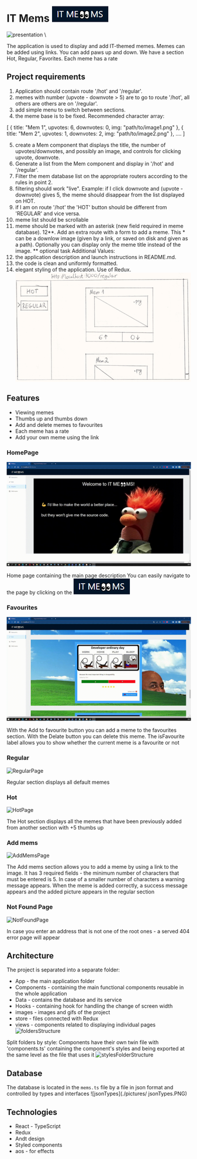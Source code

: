 # IT Mems ![HomePageButton](./src/images/HomePageButton.PNG)

![presentation](./src/images/presentation.gif) \

The application is used to display and add IT-themed memes. Memes can be added using links. You can add paws up and down. We have a section Hot, Regular, Favorites. Each meme has a rate

## Project requirements

1. Application should contain route '/hot' and '/regular'.
2. memes with number (upvote - downvote > 5) are to go to route '/hot', all others are
   others are on '/regular'.
3. add simple menu to switch between sections.
4. the meme base is to be fixed. Recommended character array:

[
{
title: "Mem 1",
upvotes: 6,
downvotes: 0,
img: "path/to/image1.png"
},
{
title: "Mem 2",
upvotes: 1,
downvotes: 2,
img: "path/to/image2.png"
},
....
]

5. create a Mem component that displays the title, the number of upvotes/downvotes, and possibly an image,
   and controls for clicking upvote, downvote.
6. Generate a list from the Mem component and display in '/hot' and '/regular'.
7. Filter the mem database list on the appropriate routers according to the rules in point 2.
8. filtering should work "live". Example: if I click downvote and (upvote - downvote)
   gives 5, the meme should disappear from the list displayed on HOT.
9. if I am on route '/hot' the 'HOT' button should be different from 'REGULAR' and
   vice versa.
10. meme list should be scrollable
11. meme should be marked with an asterisk (new field required in meme database).
    12**. Add an extra route with a form to add a meme.
    This \* can be a downlow image (given by a link, or saved on disk and given
    as a path). Optionally you can display only the meme title instead of the image.
    ** optional task
    Additional Values:
12. the application description and launch instructions in README.md.
13. the code is clean and uniformly formatted.
14. elegant styling of the application.
    Use of Redux.
    ![projectConspect](./src/images/projectConspect.PNG)

## Features

- Viewing memes
- Thumbs up and thumbs down
- Add and delete memes to favourites
- Each meme has a rate
- Add your own meme using the link

### HomePage

![HomePage](./src/images/HomePage.gif)

Home page containing the main page description
You can easily navigate to the page by clicking on the
![HomePageButton](./src/images/HomePageButton.PNG)

### Favourites

![FavouritesPage](./src/images/FavouritesPage.gif)

With the Add to favourite button you can add a meme to the favourites section. With the Delate button you can delete this meme. The isFavourite label allows you to show whether the current meme is a favourite or not

### Regular

![RegularPage](./pictures/RegularPage.gif)

Regular section displays all default memes

### Hot

![HotPage](./pictures/HotPage.gif)

The Hot section displays all the memes that have been previously added from another section with +5 thumbs up

### Add mems

![AddMemsPage](./pictures/AddMemsPage.gif)

The Add mems section allows you to add a meme by using a link to the image. It has 3 required fields - the minimum number of characters that must be entered is 5. In case of a smaller number of characters a warning message appears. When the meme is added correctly, a success message appears and the added picture appears in the regular section

### Not Found Page

![NotFoundPage](./pictures/NotFoundPage.gif)

In case you enter an address that is not one of the root ones - a served 404 error page will appear

## Architecture

The project is separated into a separate folder:

- App - the main application folder
- Components - containing the main functional components reusable in the whole application
- Data - contains the database and its service
- Hooks - containing hook for handling the change of screen width
- images - images and gifs of the project
- store - files connected with Redux
- views - components related to displaying individual pages
  ![foldersStructure](./pictures/foldersStructure.PNG)

Split folders by style:
Components have their own twin file with 'components.ts' containing the component's styles and being exported at the same level as the file that uses it
![stylesFolderStructure](./pictures/stylesFolderStructure.PNG)

## Database

The database is located in the `mems.ts` file
by a file in json format and controlled by types and interfaces
![jsonTypes](./pictures/ jsonTypes.PNG)

## Technologies

- React - TypeScript
- Redux
- Andt design
- Styled components
- aos - for effects
